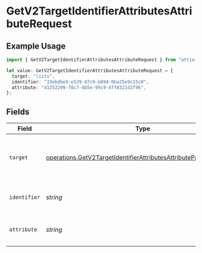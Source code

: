 # GetV2TargetIdentifierAttributesAttributeRequest

## Example Usage

```typescript
import { GetV2TargetIdentifierAttributesAttributeRequest } from "attio-js/models/operations";

let value: GetV2TargetIdentifierAttributesAttributeRequest = {
  target: "lists",
  identifier: "33ebdbe9-e529-47c9-b894-0ba25e9c15c0",
  attribute: "41252299-f8c7-4b5e-99c9-4ff8321d2f96",
};
```

## Fields

| Field                                                                                                                                                    | Type                                                                                                                                                     | Required                                                                                                                                                 | Description                                                                                                                                              | Example                                                                                                                                                  |
| -------------------------------------------------------------------------------------------------------------------------------------------------------- | -------------------------------------------------------------------------------------------------------------------------------------------------------- | -------------------------------------------------------------------------------------------------------------------------------------------------------- | -------------------------------------------------------------------------------------------------------------------------------------------------------- | -------------------------------------------------------------------------------------------------------------------------------------------------------- |
| `target`                                                                                                                                                 | [operations.GetV2TargetIdentifierAttributesAttributePathParamTarget](../../models/operations/getv2targetidentifierattributesattributepathparamtarget.md) | :heavy_check_mark:                                                                                                                                       | Whether the attribute is on an object or a list.                                                                                                         | lists                                                                                                                                                    |
| `identifier`                                                                                                                                             | *string*                                                                                                                                                 | :heavy_check_mark:                                                                                                                                       | N/A                                                                                                                                                      | 33ebdbe9-e529-47c9-b894-0ba25e9c15c0                                                                                                                     |
| `attribute`                                                                                                                                              | *string*                                                                                                                                                 | :heavy_check_mark:                                                                                                                                       | N/A                                                                                                                                                      | 41252299-f8c7-4b5e-99c9-4ff8321d2f96                                                                                                                     |